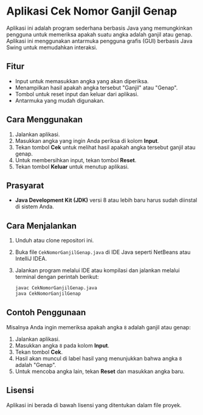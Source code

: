 
# Aplikasi Cek Nomor Ganjil Genap

Aplikasi ini adalah program sederhana berbasis Java yang memungkinkan pengguna untuk memeriksa apakah suatu angka adalah ganjil atau genap. Aplikasi ini menggunakan antarmuka pengguna grafis (GUI) berbasis Java Swing untuk memudahkan interaksi.

## Fitur

- Input untuk memasukkan angka yang akan diperiksa.
- Menampilkan hasil apakah angka tersebut "Ganjil" atau "Genap".
- Tombol untuk reset input dan keluar dari aplikasi.
- Antarmuka yang mudah digunakan.

## Cara Menggunakan

1. Jalankan aplikasi.
2. Masukkan angka yang ingin Anda periksa di kolom **Input**.
3. Tekan tombol **Cek** untuk melihat hasil apakah angka tersebut ganjil atau genap.
4. Untuk membersihkan input, tekan tombol **Reset**.
5. Tekan tombol **Keluar** untuk menutup aplikasi.

## Prasyarat

- **Java Development Kit (JDK)** versi 8 atau lebih baru harus sudah diinstal di sistem Anda.

## Cara Menjalankan

1. Unduh atau clone repositori ini.
2. Buka file `CekNomorGanjilGenap.java` di IDE Java seperti NetBeans atau IntelliJ IDEA.
3. Jalankan program melalui IDE atau kompilasi dan jalankan melalui terminal dengan perintah berikut:

    ```bash
    javac CekNomorGanjilGenap.java
    java CekNomorGanjilGenap
    ```

## Contoh Penggunaan

Misalnya Anda ingin memeriksa apakah angka `8` adalah ganjil atau genap:

1. Jalankan aplikasi.
2. Masukkan angka `8` pada kolom **Input**.
3. Tekan tombol **Cek**.
4. Hasil akan muncul di label hasil yang menunjukkan bahwa angka `8` adalah "Genap".
5. Untuk mencoba angka lain, tekan **Reset** dan masukkan angka baru.

## Lisensi

Aplikasi ini berada di bawah lisensi yang ditentukan dalam file proyek.

